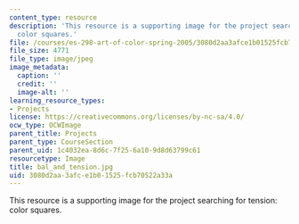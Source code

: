 ```yaml
---
content_type: resource
description: 'This resource is a supporting image for the project searching for tension:
  color squares.'
file: /courses/es-298-art-of-color-spring-2005/3080d2aa3afce1b01525fcb70522a33a_bal_and_tension.jpg
file_size: 4771
file_type: image/jpeg
image_metadata:
  caption: ''
  credit: ''
  image-alt: ''
learning_resource_types:
- Projects
license: https://creativecommons.org/licenses/by-nc-sa/4.0/
ocw_type: OCWImage
parent_title: Projects
parent_type: CourseSection
parent_uid: 1c4032ea-8d6c-7f25-6a10-9d8d63799c61
resourcetype: Image
title: bal_and_tension.jpg
uid: 3080d2aa-3afc-e1b0-1525-fcb70522a33a
---
```

This resource is a supporting image for the project searching for tension: color squares.